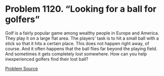 # Problem 1120. “Looking for a ball for golfers”

Golf is a fairly popular game among wealthy people in Europe and America. They play it on a large flat area. The players' task is to hit a small ball with a stick so that it hits a certain place. This does not happen right away, of course. And it often happens that the ball flies far beyond the playing field. And sometimes it gets completely lost somewhere. How can you help inexperienced golfers find their lost ball?

[Problem Source](https://www.trizland.ru/tasks/5571/)